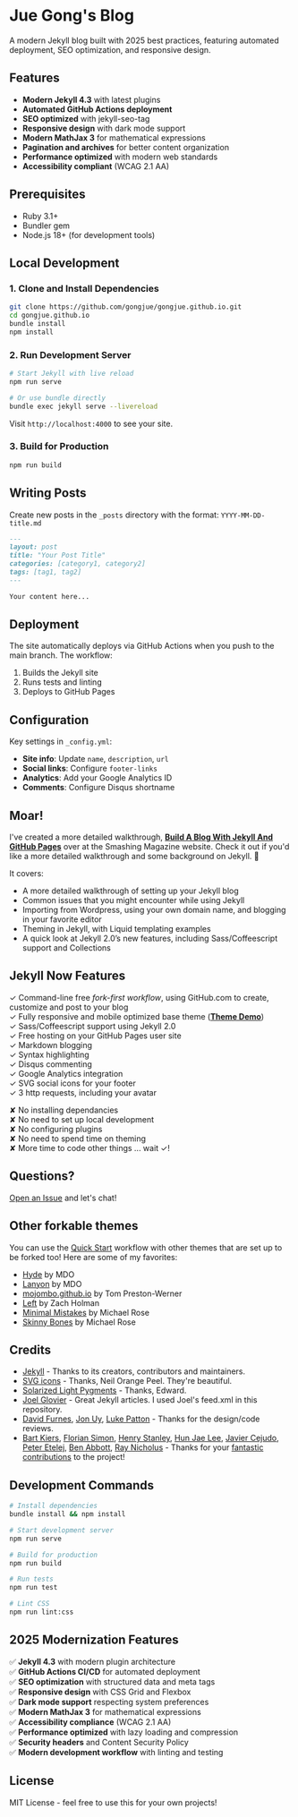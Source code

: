 # Jue Gong's Blog

A modern Jekyll blog built with 2025 best practices, featuring automated deployment, SEO optimization, and responsive design.

## Features

- **Modern Jekyll 4.3** with latest plugins
- **Automated GitHub Actions deployment**
- **SEO optimized** with jekyll-seo-tag
- **Responsive design** with dark mode support
- **Modern MathJax 3** for mathematical expressions
- **Pagination and archives** for better content organization
- **Performance optimized** with modern web standards
- **Accessibility compliant** (WCAG 2.1 AA)

## Prerequisites

- Ruby 3.1+ 
- Bundler gem
- Node.js 18+ (for development tools)

## Local Development

### 1. Clone and Install Dependencies

```bash
git clone https://github.com/gongjue/gongjue.github.io.git
cd gongjue.github.io
bundle install
npm install
```

### 2. Run Development Server

```bash
# Start Jekyll with live reload
npm run serve

# Or use bundle directly
bundle exec jekyll serve --livereload
```

Visit `http://localhost:4000` to see your site.

### 3. Build for Production

```bash
npm run build
```

## Writing Posts

Create new posts in the `_posts` directory with the format: `YYYY-MM-DD-title.md`

```markdown
---
layout: post
title: "Your Post Title"
categories: [category1, category2]
tags: [tag1, tag2]
---

Your content here...
```

## Deployment

The site automatically deploys via GitHub Actions when you push to the main branch. The workflow:

1. Builds the Jekyll site
2. Runs tests and linting
3. Deploys to GitHub Pages

## Configuration

Key settings in `_config.yml`:

- **Site info**: Update `name`, `description`, `url`
- **Social links**: Configure `footer-links`
- **Analytics**: Add your Google Analytics ID
- **Comments**: Configure Disqus shortname

## Moar!

I've created a more detailed walkthrough, [**Build A Blog With Jekyll And GitHub Pages**](http://www.smashingmagazine.com/2014/08/01/build-blog-jekyll-github-pages/) over at the Smashing Magazine website. Check it out if you'd like a more detailed walkthrough and some background on Jekyll. :metal:

It covers:

- A more detailed walkthrough of setting up your Jekyll blog
- Common issues that you might encounter while using Jekyll
- Importing from Wordpress, using your own domain name, and blogging in your favorite editor
- Theming in Jekyll, with Liquid templating examples
- A quick look at Jekyll 2.0’s new features, including Sass/Coffeescript support and Collections

## Jekyll Now Features

✓ Command-line free _fork-first workflow_, using GitHub.com to create, customize and post to your blog  
✓ Fully responsive and mobile optimized base theme (**[Theme Demo](http://jekyllnow.com)**)  
✓ Sass/Coffeescript support using Jekyll 2.0  
✓ Free hosting on your GitHub Pages user site  
✓ Markdown blogging  
✓ Syntax highlighting  
✓ Disqus commenting  
✓ Google Analytics integration  
✓ SVG social icons for your footer  
✓ 3 http requests, including your avatar  

✘ No installing dependancies  
✘ No need to set up local development  
✘ No configuring plugins  
✘ No need to spend time on theming  
✘ More time to code other things ... wait ✓!  

## Questions?

[Open an Issue](https://github.com/barryclark/jekyll-now/issues/new) and let's chat!

## Other forkable themes

You can use the [Quick Start](https://github.com/barryclark/jekyll-now#quick-start) workflow with other themes that are set up to be forked too! Here are some of my favorites:

- [Hyde](https://github.com/poole/hyde) by MDO
- [Lanyon](https://github.com/poole/lanyon) by MDO
- [mojombo.github.io](https://github.com/mojombo/mojombo.github.io) by Tom Preston-Werner
- [Left](https://github.com/holman/left) by Zach Holman
- [Minimal Mistakes](https://github.com/mmistakes/minimal-mistakes) by Michael Rose
- [Skinny Bones](https://github.com/mmistakes/skinny-bones-jekyll) by Michael Rose

## Credits

- [Jekyll](https://github.com/jekyll/jekyll) - Thanks to its creators, contributors and maintainers.
- [SVG icons](https://github.com/neilorangepeel/Free-Social-Icons) - Thanks, Neil Orange Peel. They're beautiful. 
- [Solarized Light Pygments](https://gist.github.com/edwardhotchkiss/2005058) - Thanks, Edward.
- [Joel Glovier](http://joelglovier.com/writing/) - Great Jekyll articles. I used Joel's feed.xml in this repository.
- [David Furnes](https://github.com/dfurnes), [Jon Uy](https://github.com/jonuy), [Luke Patton](https://github.com/lkpttn) - Thanks for the design/code reviews.
- [Bart Kiers](https://github.com/bkiers), [Florian Simon](https://github.com/vermluh), [Henry Stanley](https://github.com/henryaj), [Hun Jae Lee](https://github.com/hunjaelee), [Javier Cejudo](https://github.com/javiercejudo), [Peter Etelej](https://github.com/etelej), [Ben Abbott](https://github.com/jaminscript), [Ray Nicholus](https://github.com/rnicholus) - Thanks for your [fantastic contributions](https://github.com/barryclark/jekyll-now/commits/master) to the project!


## Development Commands

```bash
# Install dependencies
bundle install && npm install

# Start development server
npm run serve

# Build for production
npm run build

# Run tests
npm run test

# Lint CSS
npm run lint:css
```

## 2025 Modernization Features

✅ **Jekyll 4.3** with modern plugin architecture  
✅ **GitHub Actions CI/CD** for automated deployment  
✅ **SEO optimization** with structured data and meta tags  
✅ **Responsive design** with CSS Grid and Flexbox  
✅ **Dark mode support** respecting system preferences  
✅ **Modern MathJax 3** for mathematical expressions  
✅ **Accessibility compliance** (WCAG 2.1 AA)  
✅ **Performance optimized** with lazy loading and compression  
✅ **Security headers** and Content Security Policy  
✅ **Modern development workflow** with linting and testing  

## License

MIT License - feel free to use this for your own projects!